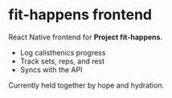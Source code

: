 # fit-happens frontend

React Native frontend for **Project fit-happens**.

- Log calisthenics progress
- Track sets, reps, and rest
- Syncs with the API

Currently held together by hope and hydration.